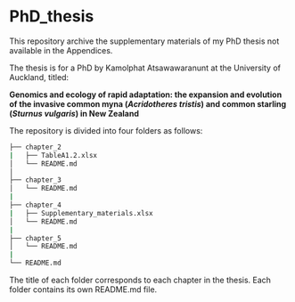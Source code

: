 # PhD_thesis
This repository archive the supplementary materials of my PhD thesis not available in the Appendices.

The thesis is for a PhD by Kamolphat Atsawawaranunt at the University of Auckland, titled:

**Genomics and ecology of rapid adaptation: the expansion and evolution of the invasive common myna (<i>Acridotheres tristis</i>) and common starling (<i>Sturnus vulgaris</i>) in New Zealand**

The repository is divided into four folders as follows:

```bash
├── chapter_2
|   ├── TableA1.2.xlsx
│   └── README.md
│   
├── chapter_3
│   └── README.md
|
├── chapter_4
|   ├── Supplementary_materials.xlsx
│   └── README.md
|
├── chapter_5
│   └── README.md
|
└── README.md
```

The title of each folder corresponds to each chapter in the thesis. Each folder contains its own README.md file.
